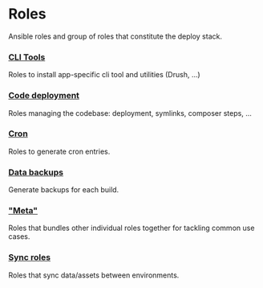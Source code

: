 # Roles
Ansible roles and group of roles that constitute the deploy stack.
<!--TOC-->
### [CLI Tools](roles/cli/README.md)
Roles to install app-specific cli tool and utilities (Drush, ...)
### [Code deployment](roles/code/README.md)
Roles managing the codebase: deployment, symlinks, composer steps, ...
### [Cron](roles/cron/README.md)
Roles to generate cron entries.
### [Data backups](roles/database_backup/README.md)
Generate backups for each build.
### ["Meta"](roles/meta/README.md)
Roles that bundles other individual roles together for tackling common use cases.
### [Sync roles](roles/sync/README.md)
Roles that sync data/assets between environments.
<!--ENDTOC-->

